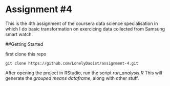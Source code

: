 Assignment \#4
================

This is the 4th assignment of the coursera data science specialisation
in which I do basic transformation on exercicing data collected from
Samsung smart watch.

##Getting Started

first clone this repo

    git clone https://github.com/LonelyDaoist/assignment-4.git

After opening the project in RStudio, run the script *run_analysis.R*
This will generate the *grouped means dataframe*, along with other
stuff.
